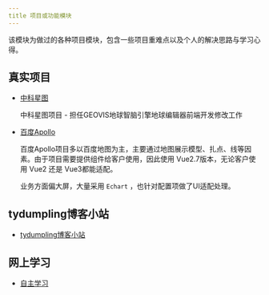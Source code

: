```yaml
---
title 项目或功能模块
---
```


该模块为做过的各种项目模块，包含一些项目重难点以及个人的解决思路与学习心得。

## 真实项目

- [中科星图](/project/geovis/)

  中科星图项目 - 担任GEOVIS地球智脑引擎地球编辑器前端开发修改工作

- [百度Apollo](/project/baidu/)

  百度Apollo项目多以百度地图为主，主要通过地图展示模型、扎点、线等因素。由于项目需要提供组件给客户使用，因此使用 Vue2.7版本，无论客户使用 Vue2 还是 Vue3都能适配。

  业务方面偏大屏，大量采用 `Echart` ，也针对配置项做了UI适配处理。

## tydumpling博客小站

- [tydumpling博客小站](/project/tydumpling/)

## 网上学习

- [自主学习](/project/myself/)
